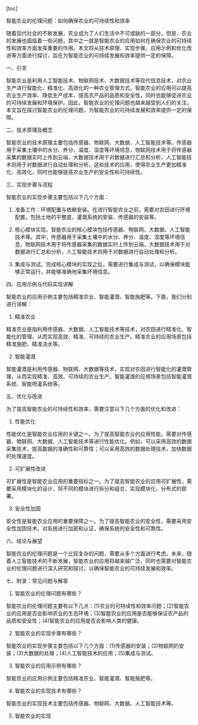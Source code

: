 
[toc]                    
                
                
智能农业的伦理问题：如何确保农业的可持续性和效率

随着现代社会的不断发展，农业成为了人们生活中不可或缺的一部分。但是，农业的发展也面临着一些问题，其中之一就是智能农业的应用如何在确保农业的可持续性和效率方面发挥重要的作用。本文将从技术原理、实现步骤、应用示例和优化改进等方面进行探讨，旨在为智能农业的可持续发展和效率提供一定的保障。

一、引言

智能农业是利用人工智能技术、物联网技术、大数据技术等现代信息技术，对农业生产进行智能化、精准化、高效化的一种农业管理方式。智能农业的应用可以提高农业生产效率、降低生产成本、提高农产品的品质和安全性，同时也能够促进农业的可持续发展和环境保护。因此，智能农业的伦理问题也越来越受到人们的关注。本文旨在探讨智能农业的伦理问题，为智能农业的可持续发展和效率提供一定的保障。

二、技术原理及概念

智能农业的技术原理主要包括传感器、物联网、大数据、人工智能技术等。传感器用于采集土壤中的水分、养分、温度、湿度等环境信息，物联网技术用于将传感器采集的数据实时上传到云端，大数据技术用于对数据进行汇总和分析，人工智能技术则用于对数据进行自动处理和分析。这些技术的应用，使得农业生产更加精准化、高效化，同时也能够提高农业生产的安全性和可持续性。

三、实现步骤与流程

智能农业的实现步骤主要包括以下几个方面：

1. 准备工作：环境配置与依赖安装。在进行智能农业之前，需要对农田进行环境配置，包括土地的平整度、灌溉系统的安装、传感器的安装等。

2. 核心模块实现。智能农业的核心模块包括传感器、物联网、大数据、人工智能技术等。其中，传感器用于采集土壤中的水分、养分、温度、湿度等环境信息，物联网技术用于将传感器采集的数据实时上传到云端，大数据技术用于对数据进行汇总和分析，人工智能技术则用于对数据进行自动处理和分析。

3. 集成与测试。完成核心模块的实现之后，需要进行集成与测试，以确保模块能够正常运行，并能够准确地采集环境信息。

四、应用示例与代码实现讲解

智能农业的应用示例主要包括精准农业、智能灌溉、智能施肥等。下面，我们分别进行讲解：

1. 精准农业

精准农业是指利用传感器、大数据、人工智能技术等技术，对农田进行精准化、智能化的管理，从而实现高效、精准、可持续的农业生产。精准农业的应用场景包括精准施肥、精准浇水等。

2. 智能灌溉

智能灌溉是利用传感器、物联网、大数据等技术，实现对农田进行智能化的灌溉管理，从而实现精准、高效、可持续的农业生产。智能灌溉的应用场景包括智能灌溉系统、智能喷灌系统等。

五、优化与改进

为了提高智能农业的可持续性和效率，需要注意以下几个方面的优化和改进：

1. 性能优化

性能优化是智能农业应用的关键之一。为了提高智能农业的应用性能，需要对传感器、物联网、大数据、人工智能技术等进行性能优化。例如，可以采用高效的数据采集技术，提高数据的准确性和可靠性；可以采用高效的数据处理技术，加快数据的处理速度。

2. 可扩展性改进

可扩展性是智能农业应用的重要指标之一。为了提高智能农业的应用可扩展性，需要采用模块化的设计，将不同的模块进行拆分和组合，实现模块化、分布式的部署。

3. 安全性加固

安全性是智能农业应用的重要保障之一。为了提高智能农业的安全性，需要采用安全性加固技术，对系统进行加密和认证，确保系统的安全性和可靠性。

六、结论与展望

智能农业的伦理问题是一个比较复杂的问题，需要从多个方面进行考虑。未来，随着人工智能技术的不断发展，智能农业的应用将越来越广泛，同时也需要对智能农业的伦理问题进行深入研究和探讨，以确保智能农业的可持续发展和效率。

七、附录：常见问题与解答

1. 智能农业的伦理问题有哪些？

智能农业的伦理问题主要有以下几点：(1)农业的可持续性和效率问题；(2)智能农业的应用是否会影响农业的生态环境；(3)智能农业的应用是否能够保证农产品的品质和安全性；(4)智能农业的应用是否会影响人类的健康。

2. 智能农业的实现步骤有哪些？

智能农业的实现步骤主要包括以下几个方面：(1)传感器的安装；(2)物联网的安装；(3)大数据的处理；(4)人工智能技术的应用；(5)集成与测试。

3. 智能农业的应用示例有哪些？

智能农业的应用示例主要包括精准农业、智能灌溉、智能施肥等。

4. 智能农业的实现技术有哪些？

智能农业的实现技术主要包括传感器、物联网、大数据、人工智能技术等。

5. 智能农业的实现

